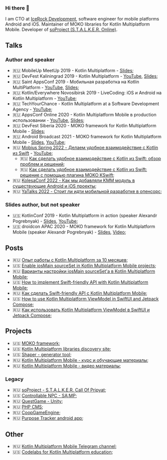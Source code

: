 ### Hi there 👋
I am CTO at [IceRock Development](https://github.com/icerockdev), software engineer for mobile platforms Android and iOS. Maintainer of MOKO libraries for Kotlin Multiplatform Mobile.
Developer of [soProject (S.T.A.L.K.E.R. Online)](https://www.moddb.com/mods/stalker-online).

## Talks
### Author and speaker
- 🇷🇺 MobileUp MeetUp 2019 - Kotlin Multiplatform - [Slides](https://docs.google.com/presentation/d/1JfuFGKKDEJZBoebhBW0zVAUCB8k2etiXphKGCHUWZr4/edit?usp=sharing);
- 🇷🇺 DevFest Kaliningrad 2019 - Kotlin Multiplatform - [YouTube](https://www.youtube.com/watch?v=kLQOgl8cmUM), [Slides](https://docs.google.com/presentation/d/13W656DKrGgu25MihlxfBQeDOVl7Q85ZnK8jW40QXrF0/edit?usp=sharing);
- 🇷🇺 Saint AppsConf 2019 - Мобильная разработка на Kotlin MultiPlatform - [YouTube](https://www.youtube.com/watch?v=kO8RDq6OoV4), [Slides](https://drive.google.com/file/d/1QZKomzWLTbsk0IV30uyKdiSLB8Lxtb0Y/view);
- 🇷🇺 Kotlin/Everywhere Novosibirsk 2019 - LiveCoding: iOS и Android на Kotlin Multiplatform - [YouTube](https://www.youtube.com/watch?v=r07X_5ICDPk);
- 🇷🇺 TechYourChance - Kotlin Multiplatform at a Software Development Agency - [YouTube](https://www.youtube.com/watch?v=ScBZKFhFGqs);
- 🇷🇺 AppsConf Online 2020 - Kotlin Multiplatform Mobile в production использовании - [YouTube](https://www.youtube.com/watch?v=jJWDlsETb3A), [Slides](https://drive.google.com/file/d/1l8boJxJ1pcpIkywnPgL5q6SwCbAP3myr/view);
- 🇷🇺 DevFest Siberia 2020 - MOKO framework for Kotlin Multiplatform Mobile - [Slides](https://docs.google.com/presentation/d/1bT6bjnR3QqYD6krMLqPFGaMfdxTtVnBT5NF9eF64ZB0/edit?usp=sharing);
- 🇷🇺 Android Broadcast 2021 - MOKO framework for Kotlin Multiplatform Mobile - [Slides](https://docs.google.com/presentation/d/18JlW7z7_LmYP1p21nJUWr_IHWy75V9zDZDyZz9Lw65I/edit), [YouTube](https://youtu.be/-JjQJG-xkRE);
- 🇷🇺 [Mobius Spring 2022 - Делаем удобное взаимодействие с Kotlin из Swift](https://2022spring.mobiusconf.com/talks/99ef497cd6f0415eba4fb25d23cced3f/) - [YouTube](https://www.youtube.com/watch?v=i-G8X7lW8dk);
  - 🇷🇺 [Как сделать удобное взаимодействие с Kotlin из Swift: обзор проблем и решений](https://habr.com/ru/post/697966/);
  - 🇷🇺 [Как сделать удобное взаимодействие с Kotlin из Swift: решение с помощью плагина MOKO KSwift](https://habr.com/ru/post/700030/);
- 🇷🇺 [KolesaConf 2022 - Как мы добавляли KMM модуль в существующие Android и iOS проекты](https://www.youtube.com/watch?v=-RxBsap58SY);
- 🇷🇺 [YaTalks 2022 - Стоит ли идти мобильной разработке в опенсорс](https://www.youtube.com/watch?v=Y9Y0fkXdmXs);

### Slides author, but not speaker
- 🇺🇸 KotlinConf 2019 - Kotlin Multiplatform in action (speaker Alexandr Pogrebnyak) - [Slides](https://docs.google.com/presentation/d/1loqL52pzxKEXG1NOs7hlHVwsznkgl-LQj-n9aOp3FMM/edit), [YouTube](https://www.youtube.com/watch?v=IKYsX6nBcsw);
- 🇺🇸 droidcon APAC 2020 - MOKO framework for Kotlin Multiplatform Mobile (speaker Alexandr Pogrebnyak) - [Slides](https://docs.google.com/presentation/d/1vcPdcXu1j9X2jxlgLNd9e3bgAxiXiqXClrOhMUlWceQ/edit?usp=sharing), [Video](https://www.droidcon.com/media-detail?video=491624102);

## Posts
- 🇷🇺 [Опыт работы с Kotlin Multiplatform за 10 месяцев](https://medium.com/icerock/%D0%BE%D0%BF%D1%8B%D1%82-%D1%80%D0%B0%D0%B1%D0%BE%D1%82%D1%8B-%D1%81-kotlin-multiplatform-%D0%B7%D0%B0-10-%D0%BC%D0%B5%D1%81%D1%8F%D1%86%D0%B5%D0%B2-435a7e08e52d);
- 🇺🇸 [Enable iosMain sourceSet in Kotlin Multiplatform Mobile projects](https://medium.com/icerock/enable-iosmain-sourceset-in-kotlin-multiplatform-mobile-projects-91168db9ac5c);
- 🇷🇺 [Варианты настройки iosMain sourceSet'а в Kotlin Multiplatform Mobile](https://habr.com/ru/post/536480/);
- 🇺🇸 [How to implement Swift-friendly API with Kotlin Multiplatform Mobile](https://medium.com/icerock/how-to-implement-swift-friendly-api-with-kotlin-multiplatform-mobile-e68521a63b6d);
- 🇷🇺 [Как сделать Swift-friendly API с Kotlin Multiplatform Mobile](https://habr.com/ru/post/571714/);
- 🇺🇸 [How to use Kotlin Multiplatform ViewModel in SwiftUI and Jetpack Compose](https://medium.com/icerock/how-to-use-kotlin-multiplatform-viewmodel-in-swiftui-and-jetpack-compose-8158e98c091d);
- 🇷🇺 [Как использовать Kotlin Multiplatform ViewModel в SwiftUI и Jetpack Compose](https://habr.com/ru/post/663824/);

## Projects
- 🇺🇸 [MOKO framework](https://moko.icerock.dev/);
- 🇺🇸 [Kotlin Multiplatform libraries discovery site](https://libs.kmp.icerock.dev/);
- 🇺🇸 [Shaper - generator tool](https://github.com/icerockdev/shaper);
- 🇷🇺 [Kotlin Multiplatform Mobile - курс и обучающие материалы](https://kmm.icerock.dev/);
- 🇷🇺 [Kotlin Multiplatform Mobile - видео материалы](https://www.youtube.com/playlist?list=PL6yFiPOVXVUi90sQ66dtmuXP-1-TeHwl5);

### Legacy
- 🇷🇺 [soProject - S.T.A.L.K.E.R. Call Of Pripyat](https://bitbucket.org/Aleksey009/soproject/);
- 🇺🇸 [Controllable NPC - SA:MP](https://bitbucket.org/Aleksey009/controllable-npc/);
- 🇷🇺 [QuestGame - Unity](https://bitbucket.org/Aleksey009/questgame/);
- 🇷🇺 [PHP CMS](https://bitbucket.org/Aleksey009/web-application/);
- 🇷🇺 [CoopGameEngine](https://bitbucket.org/Aleksey009/coopgameengine/);
- 🇷🇺 [Purpose Tracker android app](https://bitbucket.org/Aleksey009/purposetracker-android);

## Other
- 🇷🇺 [Kotlin Multiplatform Mobile Telegram channel](https://t.me/kotlinmpp);
- 🇺🇸 [Codelabs for Kotlin Multiplatform education](https://codelabs.kmp.icerock.dev/);

<!--
**Alex009/alex009** is a ✨ _special_ ✨ repository because its `README.md` (this file) appears on your GitHub profile.

Here are some ideas to get you started:

- 🔭 I’m currently working on ...
- 🌱 I’m currently learning ...
- 👯 I’m looking to collaborate on ...
- 🤔 I’m looking for help with ...
- 💬 Ask me about ...
- 📫 How to reach me: ...
- 😄 Pronouns: ...
- ⚡ Fun fact: ...
-->
